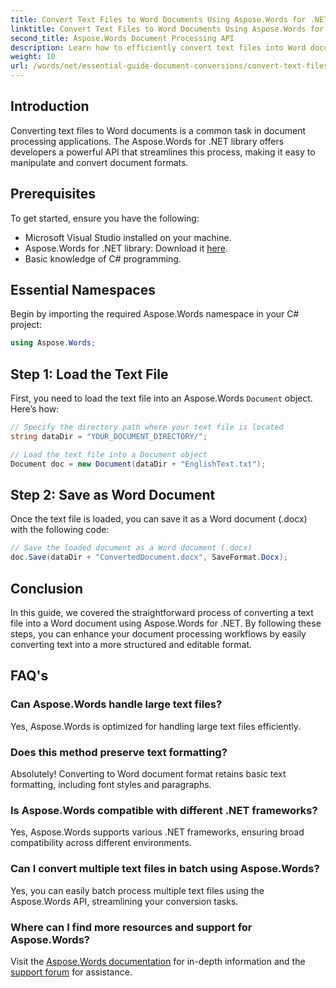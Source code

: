```yaml
---
title: Convert Text Files to Word Documents Using Aspose.Words for .NET
linktitle: Convert Text Files to Word Documents Using Aspose.Words for .NET
second_title: Aspose.Words Document Processing API
description: Learn how to efficiently convert text files into Word documents using the Aspose.Words for .NET library. This step-by-step guide covers prerequisites and code examples.
weight: 10
url: /words/net/essential-guide-document-conversions/convert-text-files-to-word-documents/
---
```

## Introduction

Converting text files to Word documents is a common task in document processing applications. The Aspose.Words for .NET library offers developers a powerful API that streamlines this process, making it easy to manipulate and convert document formats.

## Prerequisites

To get started, ensure you have the following:
- Microsoft Visual Studio installed on your machine.
- Aspose.Words for .NET library: Download it [here](https://releases.aspose.com/words/net/).
- Basic knowledge of C# programming.

## Essential Namespaces

Begin by importing the required Aspose.Words namespace in your C# project:

```csharp
using Aspose.Words;
```

## Step 1: Load the Text File

First, you need to load the text file into an Aspose.Words `Document` object. Here’s how:

```csharp
// Specify the directory path where your text file is located
string dataDir = "YOUR_DOCUMENT_DIRECTORY/";

// Load the text file into a Document object
Document doc = new Document(dataDir + "EnglishText.txt");
```

## Step 2: Save as Word Document

Once the text file is loaded, you can save it as a Word document (.docx) with the following code:

```csharp
// Save the loaded document as a Word document (.docx)
doc.Save(dataDir + "ConvertedDocument.docx", SaveFormat.Docx);
```

## Conclusion

In this guide, we covered the straightforward process of converting a text file into a Word document using Aspose.Words for .NET. By following these steps, you can enhance your document processing workflows by easily converting text into a more structured and editable format.

## FAQ's

### Can Aspose.Words handle large text files?
Yes, Aspose.Words is optimized for handling large text files efficiently.

### Does this method preserve text formatting?
Absolutely! Converting to Word document format retains basic text formatting, including font styles and paragraphs.

### Is Aspose.Words compatible with different .NET frameworks?
Yes, Aspose.Words supports various .NET frameworks, ensuring broad compatibility across different environments.

### Can I convert multiple text files in batch using Aspose.Words?
Yes, you can easily batch process multiple text files using the Aspose.Words API, streamlining your conversion tasks.

### Where can I find more resources and support for Aspose.Words?
Visit the [Aspose.Words documentation](https://reference.aspose.com/words/net/) for in-depth information and the [support forum](https://forum.aspose.com/c/words/8) for assistance.
